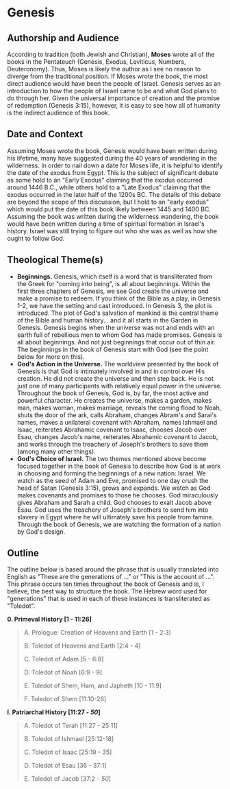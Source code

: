 # Genesis

## Authorship and Audience
According to tradition (both Jewish and Christian), **Moses** wrote all of the books in the Pentateuch (Genesis, Exodus, Leviticus, Numbers, Deuteronomy). Thus, Moses is likely the author as I see no reason to diverge from the traditional position. If Moses wrote the book, the most direct audience would have been the people of Israel. Genesis serves as an introduction to how the people of Israel came to be and what God plans to do through her. Given the universal importance of creation and the promise of redemption (Genesis 3:15), however, it is easy to see how all of humanity is the indirect audience of this book.

## Date and Context
Assuming Moses wrote the book, Genesis would have been written during his lifetime, many have suggested during the 40 years of wandering in the wilderness. In order to nail down a date for Moses life, it is helpful to identify the date of the exodus from Egypt. This is the subject of significant debate as some hold to an "Early Exodus" claiming that the exodus occurred around 1446 B.C., while others hold to a "Late Exodus" claiming that the exodus occurred in the later half of the 1200s BC. The details of this debate are beyond the scope of this discussion, but I hold to an "early exodus" which would put the date of this book likely between 1445 and 1400 BC. Assuming the book was written during the wilderness wandering, the book would have been written during a time of spiritual formation in Israel's history. Israel was still trying to figure out who she was as well as how she ought to follow God.

## Theological Theme(s)
- **Beginnings.** Genesis, which itself is a word that is transliterated from the Greek for "coming into being", is all about beginnings. Within the first three chapters of Genesis, we see God create the universe and make a promise to redeem. If you think of the Bible as a play, in Genesis 1-2, we have the setting and cast introduced. In Genesis 3, the plot is introduced. The plot of God's salvation of mankind is the central theme of the Bible and human history... and it all starts in the Garden in Genesis. Genesis begins when the universe was not and ends with an earth full of rebellious men to whom God has made promises. Genesis is all about beginnings. And not just beginnings that occur out of thin air. The beginnings in the book of Genesis start with God (see the point below for more on this).
- **God's Action in the Universe.** The worldview presented by the book of Genesis is that God is intimately involved in and in control over His creation. He did not create the universe and then step back. He is not just one of many participants with relatively equal power in the universe. Throughout the book of Genesis, God is, by far, the most active and powerful character. He creates the universe, makes a garden, makes man, makes woman, makes marriage, reveals the coming flood to Noah, shuts the door of the ark, calls Abraham, changes Abram's and Sarai's names, makes a unilateral covenant with Abraham, names Ishmael and Isaac, reiterates Abrahamic covenant to Isaac, chooses Jacob over Esau, changes Jacob's name, reiterates Abrahamic covenant to Jacob, and works through the treachery of Joseph's brothers to save them (among many other things).
- **God's Choice of Israel.** The two themes mentioned above become focused together in the book of Genesis to describe how God is at work in choosing and forming the beginnings of a new nation: Israel. We watch as the seed of Adam and Eve, promised to one day crush the head of Satan (Genesis 3:15), grows and expands. We watch as God makes covenants and promises to those he chooses. God miraculously gives Abraham and Sarah a child. God chooses to exalt Jacob above Esau. God uses the treachery of Joseph's brothers to send him into slavery in Egypt where he will ultimately save his people from famine. Through the book of Genesis, we are watching the formation of a nation by God's design.

## Outline

The outline below is based around the phrase that is usually translated into English as "These are the generations of ..." or "This is the account of ...". This phrase occurs ten times throughout the book of Genesis and is, I believe, the best way to structure the book. The Hebrew word used for "generations" that is used in each of these instances is transliterated as "Toledot".

**0. Primeval History [1 - 11:26]**

  > A. Prologue: Creation of Heavens and Earth [1 - 2:3]
  > 
  > B. Toledot of Heavens and Earth [2:4 - 4]
  > 
  > C. Toledot of Adam [5 - 6:8]
  > 
  > D. Toledot of Noah [6:9 - 9]
  > 
  > E. Toledot of Shem, Ham, and Japheth [10 - 11:9]
  > 
  > F. Toledot of Shem [11:10-26]

**I. Patriarchal History  [11:27 - *50*]**

  > A. Toledot of Terah [11:27 - 25:11]
  > 
  > B. Toledot of Ishmael [25:12-18]
  > 
  > C. Toledot of Isaac [25:19 - 35]
  > 
  > D. Toledot of Esau [36 - 37:1]
  > 
  > E. Toledot of Jacob [37:2 - *50*]
